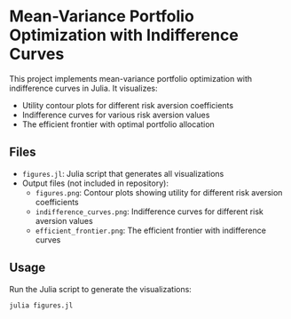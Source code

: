 # Mean-Variance Portfolio Optimization with Indifference Curves

This project implements mean-variance portfolio optimization with indifference curves in Julia. It visualizes:

- Utility contour plots for different risk aversion coefficients
- Indifference curves for various risk aversion values
- The efficient frontier with optimal portfolio allocation

## Files

- `figures.jl`: Julia script that generates all visualizations
- Output files (not included in repository):
  - `figures.png`: Contour plots showing utility for different risk aversion coefficients
  - `indifference_curves.png`: Indifference curves for different risk aversion values
  - `efficient_frontier.png`: The efficient frontier with indifference curves

## Usage

Run the Julia script to generate the visualizations:

```julia
julia figures.jl
```
